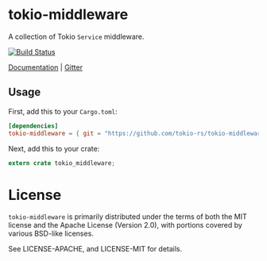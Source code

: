 # tokio-middleware

A collection of Tokio `Service` middleware.

[![Build Status](https://travis-ci.org/tokio-rs/tokio-middleware.svg?branch=master)](https://travis-ci.org/tokio-rs/tokio-middleware)

[Documentation](https://tokio-rs.github.io/tokio-middleware) |
[Gitter](https://gitter.im/tokio-rs/tokio)

## Usage

First, add this to your `Cargo.toml`:

```toml
[dependencies]
tokio-middleware = { git = "https://github.com/tokio-rs/tokio-middleware" }
```

Next, add this to your crate:

```rust
extern crate tokio_middleware;
```

# License

`tokio-middleware` is primarily distributed under the terms of both the MIT
license and the Apache License (Version 2.0), with portions covered by
various BSD-like licenses.

See LICENSE-APACHE, and LICENSE-MIT for details.
